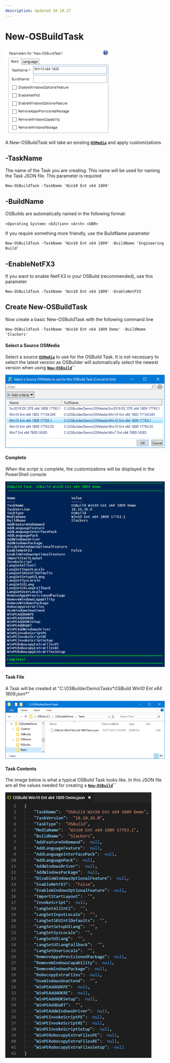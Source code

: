 ```yaml
---
description: Updated 18.10.27
---
```


# New-OSBuildTask

![](../../../.gitbook/assets/2018-10-24_3-05-23.png)

A New-OSBuildTask will take an existing [**`OSMedia`**](../../osmedia/) and apply customizations

## -TaskName

The name of the Task you are creating.  This name will be used for naming the Task JSON file.  This parameter is required

```text
New-OSBuildTask -TaskName 'Win10 Ent x64 1809'
```

## -BuildName

OSBuilds are automatically named in the following format:

`<Operating System> <Edition> <Arch> <UBR>`

  If you require something more friendly, use the BuildName parameter

```text
New-OSBuildTask -TaskName 'Win10 Ent x64 1809' -BuildName 'Engineering Build'
```

## -EnableNetFX3

If you want to enable NetFX3 in your OSBuild \(recommended\), use this parameter

```text
New-OSBuildTask -TaskName 'Win10 Ent x64 1809' -EnableNetFX3
```

## Create New-OSBuildTask

Now create a basic New-OSBuildTask with the following command line

```text
New-OSBuildTask -TaskName 'Win10 Ent x64 1809 Demo' -BuildName 'Slackers'
```

#### Select a Source OSMedia

Select a source [**`OSMedia`**](../../osmedia/) to use for the OSBuild Task.  It is not necessary to select the latest version as OSBuilder will automatically select the newest version when using [**`New-OSBuild`**](../new-osbuild.md)**\`\`**

![](../../../.gitbook/assets/2018-10-26_2-18-30.png)

#### Complete

When the script is complete, the customizations will be displayed in the PowerShell console

![](../../../.gitbook/assets/2018-10-28_0-00-04.png)

#### Task File

A Task will be created at "C:\OSBuilderDemo\Tasks\**OSBuild Win10 Ent x64 1809.json**"

![](../../../.gitbook/assets/2018-10-28_0-01-26.png)

#### Task Contents

The image below is what a typical OSBuild Task looks like.  In this JSON file are all the values needed for creating a [**`New-OSBuild`**](../new-osbuild.md)**\`\`**

![](../../../.gitbook/assets/2018-10-28_0-06-41.png)



